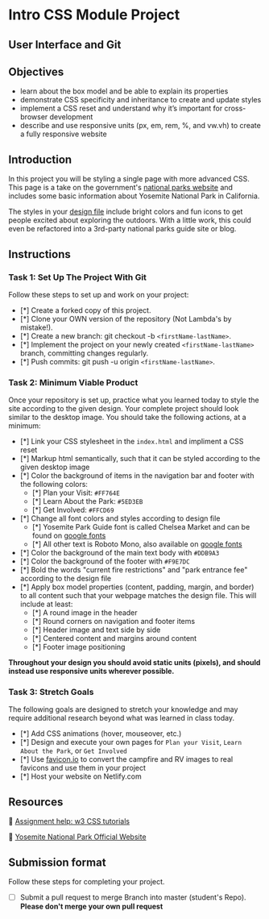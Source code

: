 # Intro CSS Module Project

## User Interface and Git

## Objectives

- learn about the box model and be able to explain its properties
- demonstrate CSS specificity and inheritance to create and update styles
- implement a CSS reset and understand why it’s important for cross-browser development
- describe and use responsive units (px, em, rem, %, and vw.vh) to create a fully responsive website

## Introduction

In this project you will be styling a single page with more advanced CSS. This page is a take on the government's [national parks website](https://www.nps.gov/yose/index.htm) and includes some basic information about Yosemite National Park in California.

The styles in your [design file](/design/desktop.jpg) include bright colors and fun icons to get people excited about exploring the outdoors. With a little work, this could even be refactored into a 3rd-party national parks guide site or blog.

## Instructions

### Task 1: Set Up The Project With Git

Follow these steps to set up and work on your project:

- [*] Create a forked copy of this project.
- [*] Clone your OWN version of the repository (Not Lambda's by mistake!).
- [*] Create a new branch: git checkout -b `<firstName-lastName>`.
- [*] Implement the project on your newly created `<firstName-lastName>` branch, committing changes regularly.
- [*] Push commits: git push -u origin `<firstName-lastName>`.

### Task 2: Minimum Viable Product

Once your repository is set up, practice what you learned today to style the site according to the given design. Your complete project should look similar to the desktop image. You should take the following actions, at a minimum:

- [*] Link your CSS stylesheet in the `index.html` and impliment a CSS reset 
- [*] Markup html semantically, such that it can be styled according to the given desktop image
- [*] Color the background of items in the navigation bar and footer with the following colors:
  - [*] Plan your Visit: `#FF764E`
  - [*] Learn About the Park: `#5ED3EB`
  - [*] Get Involved: `#FFCD69`
- [*] Change all font colors and styles according to design file
  - [*] Yosemite Park Guide font is called Chelsea Market and can be found on [google fonts](https://fonts.google.com/specimen/Chelsea+Market)
  - [*] All other text is Roboto Mono, also available on [google fonts](https://fonts.google.com/specimen/Roboto+Mono)
- [*] Color the background of the main text body with `#DDB9A3`
- [*] Color the background of the footer with `#F9E7DC`
- [*] Bold the words "current fire restrictions" and "park entrance fee" according to the design file
- [*] Apply box model properties (content, padding, margin, and border) to all content such that your webpage matches the design file. This will include at least:
  - [*] A round image in the header
  - [*] Round corners on navigation and footer items
  - [*] Header image and text side by side
  - [*] Centered content and margins around content
  - [*] Footer image positioning

**Throughout your design you should avoid static units (pixels), and should instead use responsive units wherever possible.**


### Task 3: Stretch Goals

The following goals are designed to stretch your knowledge and may require additional research beyond what was learned in class today.

- [*] Add CSS animations (hover, mouseover, etc.)
- [*] Design and execute your own pages for `Plan your Visit`, `Learn About the Park`, or `Get Involved`
- [*] Use [favicon.io](https://favicon.io/favicon-converter/) to convert the campfire and RV images to real favicons and use them in your project
- [*] Host your website on Netlify.com

## Resources

👋 [Assignment help: w3 CSS tutorials](https://www.w3schools.com/css/)

👀 [Yosemite National Park Official Website](https://www.nps.gov/yose/index.htm)

## Submission format

Follow these steps for completing your project.

- [ ] Submit a pull request to merge <firstName-lastName> Branch into master (student's  Repo). **Please don't merge your own pull request**

